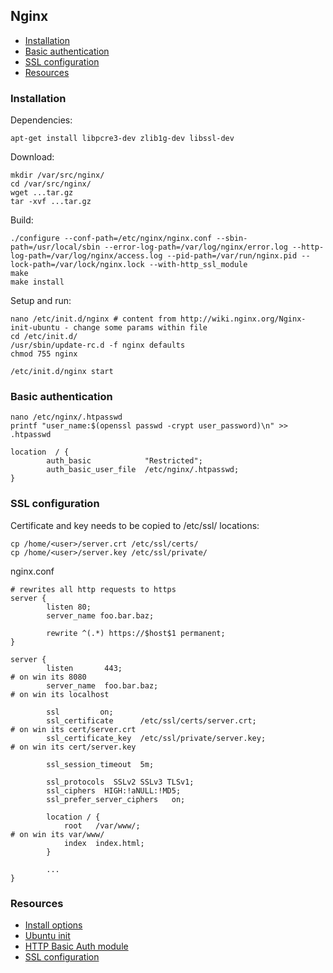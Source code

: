 ## Nginx

 - [Installation](#installation)
 - [Basic authentication](#basic-authentication)
 - [SSL configuration](#ssl-configuration)
 - [Resources](#resources)
 
### Installation

Dependencies:

```
apt-get install libpcre3-dev zlib1g-dev libssl-dev
```

Download:

```
mkdir /var/src/nginx/
cd /var/src/nginx/
wget ...tar.gz
tar -xvf ...tar.gz
```

Build:

```
./configure --conf-path=/etc/nginx/nginx.conf --sbin-path=/usr/local/sbin --error-log-path=/var/log/nginx/error.log --http-log-path=/var/log/nginx/access.log --pid-path=/var/run/nginx.pid --lock-path=/var/lock/nginx.lock --with-http_ssl_module
make
make install
```

Setup and run:

```
nano /etc/init.d/nginx # content from http://wiki.nginx.org/Nginx-init-ubuntu - change some params within file
cd /etc/init.d/
/usr/sbin/update-rc.d -f nginx defaults 
chmod 755 nginx
 
/etc/init.d/nginx start
```

### Basic authentication

```
nano /etc/nginx/.htpasswd
printf "user_name:$(openssl passwd -crypt user_password)\n" >> .htpasswd
```

```
location  / {
        auth_basic            "Restricted";
        auth_basic_user_file  /etc/nginx/.htpasswd;
}
```

### SSL configuration

Certificate and key needs to be copied to /etc/ssl/ locations:

```
cp /home/<user>/server.crt /etc/ssl/certs/
cp /home/<user>/server.key /etc/ssl/private/
```

nginx.conf

```
# rewrites all http requests to https
server {
        listen 80;
        server_name foo.bar.baz;
 
        rewrite ^(.*) https://$host$1 permanent;
}
    
server {
        listen       443;                                                      # on win its 8080
        server_name  foo.bar.baz;                                              # on win its localhost
        
        ssl         on;
        ssl_certificate      /etc/ssl/certs/server.crt;                        # on win its cert/server.crt
        ssl_certificate_key  /etc/ssl/private/server.key;                      # on win its cert/server.key
 
        ssl_session_timeout  5m;
 
        ssl_protocols  SSLv2 SSLv3 TLSv1;
        ssl_ciphers  HIGH:!aNULL:!MD5;
        ssl_prefer_server_ciphers   on;
 
        location / {
            root   /var/www/;                                                  # on win its var/www/
            index  index.html;
        }
 
        ...
}
```

### Resources

 - [Install options](http://wiki.nginx.org/InstallOptions)
 - [Ubuntu init](http://wiki.nginx.org/Nginx-init-ubuntu)
 - [HTTP Basic Auth module](http://wiki.nginx.org/HttpAuthBasicModule)
 - [SSL configuration](http://nginx.org/en/docs/http/configuring_https_servers.html)


